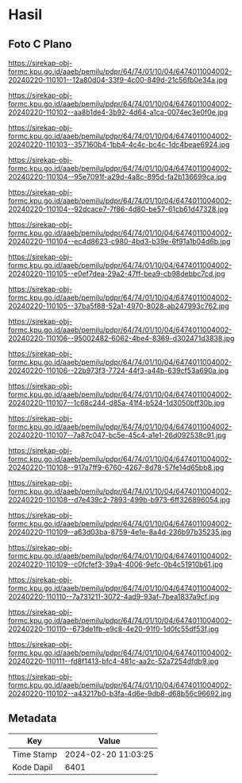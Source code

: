 # Hasil

## Foto C Plano

https://sirekap-obj-formc.kpu.go.id/aaeb/pemilu/pdpr/64/74/01/10/04/6474011004002-20240220-110101--12a80d04-33f9-4c00-849d-21c56fb0e34a.jpg

https://sirekap-obj-formc.kpu.go.id/aaeb/pemilu/pdpr/64/74/01/10/04/6474011004002-20240220-110102--aa8b1de4-3b92-4d64-a1ca-0074ec3e0f0e.jpg

https://sirekap-obj-formc.kpu.go.id/aaeb/pemilu/pdpr/64/74/01/10/04/6474011004002-20240220-110103--357160b4-1bb4-4c4c-bc4c-1dc4beae6924.jpg

https://sirekap-obj-formc.kpu.go.id/aaeb/pemilu/pdpr/64/74/01/10/04/6474011004002-20240220-110104--95e7091f-a29d-4a8c-895d-fa2b136699ca.jpg

https://sirekap-obj-formc.kpu.go.id/aaeb/pemilu/pdpr/64/74/01/10/04/6474011004002-20240220-110104--92dcace7-7f86-4d80-be57-61cb61d47328.jpg

https://sirekap-obj-formc.kpu.go.id/aaeb/pemilu/pdpr/64/74/01/10/04/6474011004002-20240220-110104--ec4d8623-c980-4bd3-b39e-6f91a1b04d6b.jpg

https://sirekap-obj-formc.kpu.go.id/aaeb/pemilu/pdpr/64/74/01/10/04/6474011004002-20240220-110105--e0ef7dea-29a2-47ff-bea9-cb98debbc7cd.jpg

https://sirekap-obj-formc.kpu.go.id/aaeb/pemilu/pdpr/64/74/01/10/04/6474011004002-20240220-110105--37ba5f88-52a1-4970-8028-ab247993c762.jpg

https://sirekap-obj-formc.kpu.go.id/aaeb/pemilu/pdpr/64/74/01/10/04/6474011004002-20240220-110106--95002482-6062-4be4-8369-d302471d3838.jpg

https://sirekap-obj-formc.kpu.go.id/aaeb/pemilu/pdpr/64/74/01/10/04/6474011004002-20240220-110106--22b973f3-7724-44f3-a44b-639cf53a690a.jpg

https://sirekap-obj-formc.kpu.go.id/aaeb/pemilu/pdpr/64/74/01/10/04/6474011004002-20240220-110107--1c68c244-d85a-41f4-b524-1d3050bff30b.jpg

https://sirekap-obj-formc.kpu.go.id/aaeb/pemilu/pdpr/64/74/01/10/04/6474011004002-20240220-110107--7a87c047-bc5e-45c4-a1e1-26d092538c91.jpg

https://sirekap-obj-formc.kpu.go.id/aaeb/pemilu/pdpr/64/74/01/10/04/6474011004002-20240220-110108--917a7ff9-6760-4267-8d78-57fe14d65bb8.jpg

https://sirekap-obj-formc.kpu.go.id/aaeb/pemilu/pdpr/64/74/01/10/04/6474011004002-20240220-110108--d7e439c2-7893-499b-b973-6ff326896054.jpg

https://sirekap-obj-formc.kpu.go.id/aaeb/pemilu/pdpr/64/74/01/10/04/6474011004002-20240220-110109--a63d03ba-8759-4e1e-8a4d-236b97b35235.jpg

https://sirekap-obj-formc.kpu.go.id/aaeb/pemilu/pdpr/64/74/01/10/04/6474011004002-20240220-110109--c0fcfef3-39a4-4006-9efc-0b4c51910b61.jpg

https://sirekap-obj-formc.kpu.go.id/aaeb/pemilu/pdpr/64/74/01/10/04/6474011004002-20240220-110110--7a731211-3072-4ad9-93af-7bea1837a9cf.jpg

https://sirekap-obj-formc.kpu.go.id/aaeb/pemilu/pdpr/64/74/01/10/04/6474011004002-20240220-110110--673de1fb-e9c8-4e20-91f0-1d0fc55df53f.jpg

https://sirekap-obj-formc.kpu.go.id/aaeb/pemilu/pdpr/64/74/01/10/04/6474011004002-20240220-110111--fd8f1413-bfc4-481c-aa2c-52a7254dfdb9.jpg

https://sirekap-obj-formc.kpu.go.id/aaeb/pemilu/pdpr/64/74/01/10/04/6474011004002-20240220-110102--a43217b0-b3fa-4d6e-9db8-d68b56c96692.jpg


## Metadata

| Key        | Value               |
| ---------- | ------------------- |
| Time Stamp | 2024-02-20 11:03:25 |
| Kode Dapil | 6401                |



